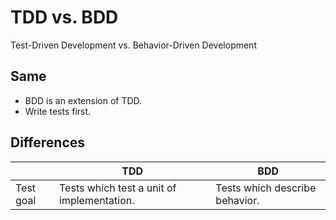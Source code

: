 # TDD vs. BDD
Test-Driven Development vs. Behavior-Driven Development

## Same
- BDD is an extension of TDD.
- Write tests first.

## Differences
| | TDD | BDD |
|---|---|---|
| Test goal | Tests which test a unit of implementation. | Tests which describe behavior. |
